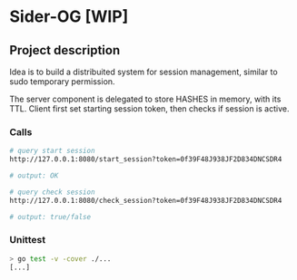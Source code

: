 # Sider-OG [WIP]

## Project description

Idea is to build a distribuited system for session management, similar to sudo temporary permission.

The server component is delegated to store HASHES in memory, with its TTL.
Client first set starting session token, then checks if session is active.

### Calls

```bash
# query start session
http://127.0.0.1:8080/start_session?token=0f39F48J938JF2D834DNCSDR4

# output: OK

# query check session
http://127.0.0.1:8080/check_session?token=0f39F48J938JF2D834DNCSDR4

# output: true/false
```

### Unittest

```bash
> go test -v -cover ./...
[...]
```
